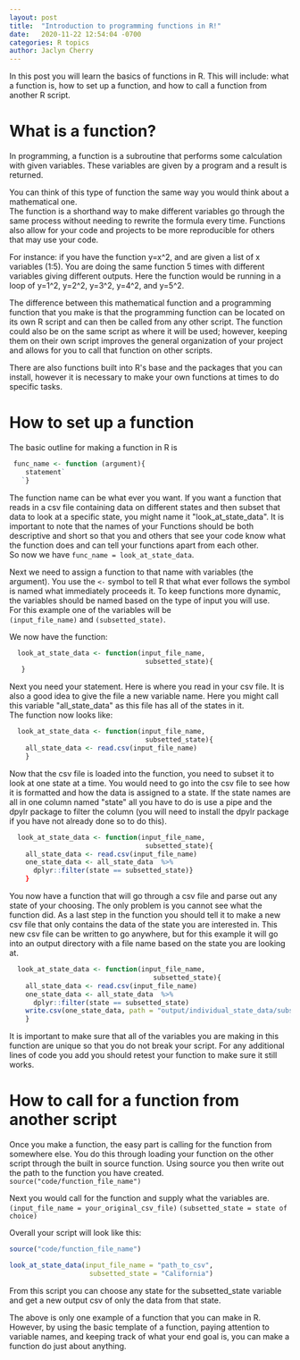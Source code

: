 ```yaml
---
layout: post
title:  "Introduction to programming functions in R!"
date:   2020-11-22 12:54:04 -0700
categories: R topics
author: Jaclyn Cherry
---
```

In this post you will learn the basics of functions in R.  This will include:
what a function is, how to set up a function, and how to call a function
from another R script.

# What is a function?
In programming, a function is a subroutine that performs some calculation with
given variables.  These variables are given by a program and a result is
returned.

You can think of this type of function the same way you would think about a
mathematical one.  
The function is a shorthand way to make different variables go through the
same process without needing to rewrite the formula every time.  Functions also
allow for your code and projects to be more reproducible for others that may use
your code.

For instance: if you have the function y=x^2, and are given a list of x
variables (1:5).  You are doing the same function 5 times with different
variables giving different outputs.  Here the function would be running in
a loop of y=1^2, y=2^2, y=3^2, y=4^2, and y=5^2.  

The difference between this mathematical function and a programming function
that you make is that the programming function can be located on its own R
script and can then be called from any other script. The function could also be
on the same script as where it will be used; however, keeping them on their own
script improves the general organization of your project and allows for you to
call that function on other scripts.

There are also functions built into R's base and the packages that you can
install, however it is necessary to make your own functions at times to do
specific tasks.

# How to set up a function
The basic outline for making a function in R is
```r
 func_name <- function (argument){  
    statement`  
   `}
```
The function name can be what ever you want.  If you
want a function that reads in a csv file containing data on different states
and then subset that data to look at a specific state, you might name it
"look_at_state_data".  It is important to note that the names of your Functions
should be both descriptive and short so that you and others that see your code
know what the function does and can tell your functions apart from each other.  
So now we have `func_name = look_at_state_data`.

Next we need to assign a function to that name with variables (the argument).
You use the `<-` symbol to tell R that what ever follows the symbol is named
what immediately proceeds it.
To keep functions more dynamic, the variables should be named based on the
type of input you will use.    
For this example one of the variables  will be  
`(input_file_name)` and
`(subsetted_state)`.  

We now have the function:
```r
  look_at_state_data <- function(input_file_name,
                                  subsetted_state){
   }
```                                      


Next you need your statement.  Here is where you read in your csv file.  It is
 also a good idea to give the file a new variable name.  Here you might call
 this variable "all_state_data" as this file has all of the states in it.  
The function now looks like:
```r
  look_at_state_data <- function(input_file_name,  
                                  subsetted_state){
    all_state_data <- read.csv(input_file_name)
    }
```                           
Now that the csv file is loaded into the function, you need to subset it to
look at one state at a time.  You would need to go into the csv file to see
how it is formatted and how the data is assigned to a state.  If the state names
are all in one column named "state" all you have to do is use a pipe and the
dpylr package to filter the column (you will need to install the dpylr package
if you have not already done so to do this).

```r
  look_at_state_data <- function(input_file_name,  
                                  subsetted_state){
    all_state_data <- read.csv(input_file_name)
    one_state_data <- all_state_data  %>%
      dplyr::filter(state == subsetted_state)}                                  
    }
```   
You now have a function that will go through a csv file and parse out any
state of your choosing. The only problem is you cannot see what the function
did.  As a last step in the function you should tell it to make a new csv
file that only contains the data of the state you are interested in. This new
csv file can be written to go anywhere, but for this example it will go into an
output directory with a file name based on the state you are looking at.                       
```r
  look_at_state_data <- function(input_file_name,  
                                    subsetted_state){
    all_state_data <- read.csv(input_file_name)
    one_state_data <- all_state_data  %>%
      dplyr::filter(state == subsetted_state)
    write.csv(one_state_data, path = "output/individual_state_data/subsetted_state.csv")                                    
    }
```   
It is important to make sure that all of the variables you are making in this
function are unique so that you do not break your script.  For any additional
lines of code you add you should retest your function to make sure it
still works.

# How to call for a function from another script
Once you make a function, the easy part is calling for the function from
somewhere else.  You do this through loading your function on the other script
through the built in source function.  Using source you then write out the
path to the function you have created.
`source("code/function_file_name")`

Next you would call for the function and supply what the variables are.  
`(input_file_name = your_original_csv_file)`
`(subsetted_state = state of choice)`

Overall your script will look like this:  
```r
source("code/function_file_name")

look_at_state_data(input_file_name = "path_to_csv",
                    subsetted_state = "California")
```
From this script you can choose any state for the subsetted_state variable and
get a new output csv of only the data from that state.

The above is only one example of a function that you can make in R.  However,
by using the basic template of a function, paying attention to variable names,
and keeping track of what your end goal is, you can make a function do just
about anything.
